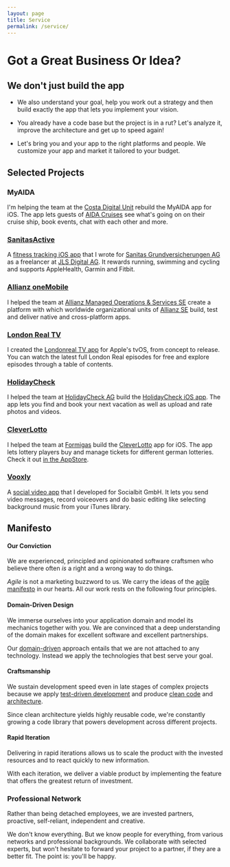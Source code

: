 ```yaml
---
layout: page
title: Service
permalink: /service/
---
```


# Got a Great Business Or Idea?

## We don't just build the app

* We also understand your goal, help you work out a strategy and then build exactly the app that lets you implement your vision.

* You already have a code base but the project is in a rut? Let's analyze it, improve the architecture and get up to speed again!

* Let's bring you and your app to the right platforms and people. We customize your app and market it tailored to your budget.

<div class="ft-client-grid grid-x grid-padding-y small-up-3 medium-up-3 large-up-3">

   <div class="cell" style="background-image:url(clients/socialbit.png);">
      <a href="http://www.socialbit.de">
         <div></div>
      </a>
   </div>

   <div class="cell" style="background-image:url(clients/formigas.png);">
      <a href="http://www.formigas.de">
         <div></div>
      </a>
   </div>

   <div class="cell"  style="background-image:url(clients/holidaycheck.jpg);">
      <a href="https://www.holidaycheck.ch">
         <div></div>
      </a>
   </div>

   <div class="cell" style="background-image:url(clients/londonreal.png);">
      <a href="http://www.londonreal.tv">
         <div></div>
      </a>
   </div>

   <div class="cell" style="background-image:url(clients/gruenderschiff.png);">
      <a href="http://www.gruenderschiff.de">
         <div></div>
      </a>
   </div>

   <div class="cell" style="background-image:url(clients/allianz.svg);">
      <a href="http://www.allianz.com">
         <div></div>
      </a>
   </div>

   <div class="cell" style="background-image:url(clients/sanitas.png);">
      <a href="http://sanitas.com">
         <div></div>
      </a>
   </div>

   <div class="cell" style="background-image:url(clients/mindlink.svg);">
      <a href="http://mindlink.ch">
         <div></div>
      </a>
   </div>

   <div class="cell" style="background-image:url(clients/aida.svg);">
      <a href="http://www.aida.svg">
         <div></div>
      </a>
   </div>

</div>

## Selected Projects

### MyAIDA

I'm helping the team at the [Costa Digital Unit](http://costadigital.io) rebuild the MyAIDA app for iOS. The app lets guests of [AIDA Cruises](https://www.aida.de) see what's going on on their cruise ship, book events, chat with each other and more.

### [SanitasActive](https://itunes.apple.com/de/app/sanitas-active/id1140475651)

A [fitness tracking iOS app](https://itunes.apple.com/de/app/sanitas-active/id1140475651) that I wrote for [Sanitas Grundversicherungen AG](https://www.sanitas.com) as a freelancer at [JLS Digital AG](http://www.jls.ch). It rewards running, swimming and cycling and supports AppleHealth, Garmin and Fitbit.

### [Allianz oneMobile](https://www.allianz.com/de/produkte_loesungen/globale_geschaeftseinheiten/amos/)

I helped the team at [Allianz Managed Operations & Services SE](https://www.allianz.com/de/produkte_loesungen/globale_geschaeftseinheiten/amos/) create a platform with which worldwide organizational units of [Allianz SE](https://www.allianz.com) build, test and deliver native and cross-platform apps.

### [London Real TV](http://www.flowtoolz.com/londonrealapp)

I created the [Londonreal TV app](http://www.flowtoolz.com/londonrealapp) for Apple's tvOS, from concept to release. You can watch the latest full London Real episodes for free and explore episodes through a table of contents.

### [HolidayCheck](https://itunes.apple.com/de/app/holidaycheck/id431838682?mt=8)

I helped the team at [HolidayCheck AG](http://www.holidaycheck.ch) build the [HolidayCheck iOS app](https://itunes.apple.com/de/app/holidaycheck/id431838682?mt=8). The app lets you find and book your next vacation as well as upload and rate photos and videos.

### [CleverLotto](https://www.cleverlotto.de)

I helped the team at [Formigas](http://www.formigas.de) build the [CleverLotto](https://cleverlotto.de) app for iOS. The app lets lottery players buy and manage tickets for different german lotteries. Check it out [in the AppStore](https://itunes.apple.com/de/app/clever-lotto-6aus49-eurojackpot/id390946943?mt=8).

### [Vooxly](https://www.instagram.com/vooxly/)

A [social video app](https://www.instagram.com/vooxly/) that I developed for Socialbit GmbH. It lets you send video messages, record voiceovers and do basic editing like selecting background music from your iTunes library.

## Manifesto

#### Our Conviction
We are experienced, principled and opinionated software craftsmen who believe there often <i>is</i> a right and a wrong way to do things.

<i>Agile</i> is not a marketing buzzword to us. We carry the ideas of the [agile manifesto](http://agilemanifesto.org/principles.html) in our hearts. All our work rests on the following four principles.

#### Domain-Driven Design
We immerse ourselves into your application domain and model its mechanics together with you. We are convinced that a deep understanding of the domain makes for excellent software and excellent partnerships.

Our [domain-driven](https://www.goodreads.com/book/show/179133.Domain_Driven_Design) approach entails that we are not attached to any technology. Instead we apply the technologies that best serve your goal.

#### Craftsmanship
We sustain development speed even in late stages of complex projects because we apply [test-driven development](https://www.goodreads.com/book/show/13705089-test-driven-ios-development) and produce [clean code](https://www.goodreads.com/book/show/3735293-clean-code) and [architecture](https://www.goodreads.com/book/show/18043011-clean-architecture).

Since clean architecture yields highly reusable code, we're constantly growing a code library that powers development across different projects.

#### Rapid Iteration
Delivering in rapid iterations allows us to scale the product with the invested resources and to react quickly to new information.

With each iteration, we deliver a viable product by implementing the feature that offers the greatest return of investment.

### Professional Network
Rather than being detached employees, we are invested partners, proactive, self-reliant, independent and creative.

We don't know everything. But we know people for everything, from various networks and professional backgrounds. We collaborate with selected experts, but won't hesitate to forward your project to a partner, if they are a better fit. The point is: you'll be happy.



<!-- old manifesto
<h2><i class="fi-heart"></i> Values</h2>
<ul>
   <li>We love software development</li>
   <li>We love creative productivity</li>
   <li>We love to work in a flow state</li>
   <li>We love the scientific method</li>
   <li>We love to bring crazy ideas to life</li>
   <li>We love to learn continuously</li>
</ul>

<h2><i class="fi-target-two"></i> Goal</h2>
<ul>
   <li>Flowtoolz are creativity-support tools</li>
   <li>Flowtoolz look and feel like games</li>
   <li>Flowtoolz are rich but easy to use</li>
   <li>Flowtoolz let you focus deeply</li>
   <li>Flowtoolz boost your productivity</li>
   <li>Flowtoolz inspire you to think differently</li>
</ul>

<h2><i class="fi-loop"></i> Process</h2>
<ul>
   <li>We embrace the agile manifesto</li>
   <li>We immerse ourselves into the domain</li>
   <li>We are not attached to any technology</li>
   <li>We apply test-driven development</li>
   <li>We produce clean code and architecture</li>
   <li>We work and deliver in rapid iterations</li>
</ul>
-->
